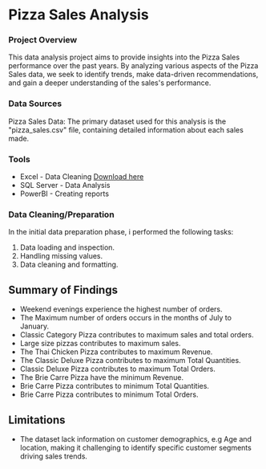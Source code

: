 # Pizza Sales Analysis

### Project Overview

This data analysis project aims to provide insights into the Pizza Sales performance over the past years. By analyzing various aspects of the Pizza Sales data, we seek to identify trends, make data-driven recommendations, and gain a deeper understanding of the sales's performance.

### Data Sources

Pizza Sales Data: The primary dataset used for this analysis is the "pizza_sales.csv" file, containing detailed information about each sales made.

### Tools

- Excel - Data Cleaning [Download here](https://microsoft.com)
- SQL Server - Data Analysis
- PowerBI - Creating reports


### Data Cleaning/Preparation

In the initial data preparation phase, i performed the following tasks:
1. Data loading and inspection.
2. Handling missing values.
3. Data cleaning and formatting.


## Summary of Findings

- Weekend evenings experience the highest number of orders.
- The Maximum number of orders occurs in the months of July to January.
- Classic Category Pizza contributes to maximum sales and total orders.
- Large size pizzas contributes to maximum sales.
- The Thai Chicken Pizza contributes to maximum Revenue.
- The Classic Deluxe Pizza contributes to maximum Total Quantities.
- Classic Deluxe Pizza contributes to maximum Total Orders.
- The Brie Carre Pizza have the minimum Revenue.
- Brie Carre Pizza contributes to minimum Total Quantities.
- Brie Carre Pizza contributes to minimum Total Orders.


## Limitations

- The dataset lack information on customer demographics, e.g Age and location, making it challenging to identify specific customer segments driving sales trends.




















